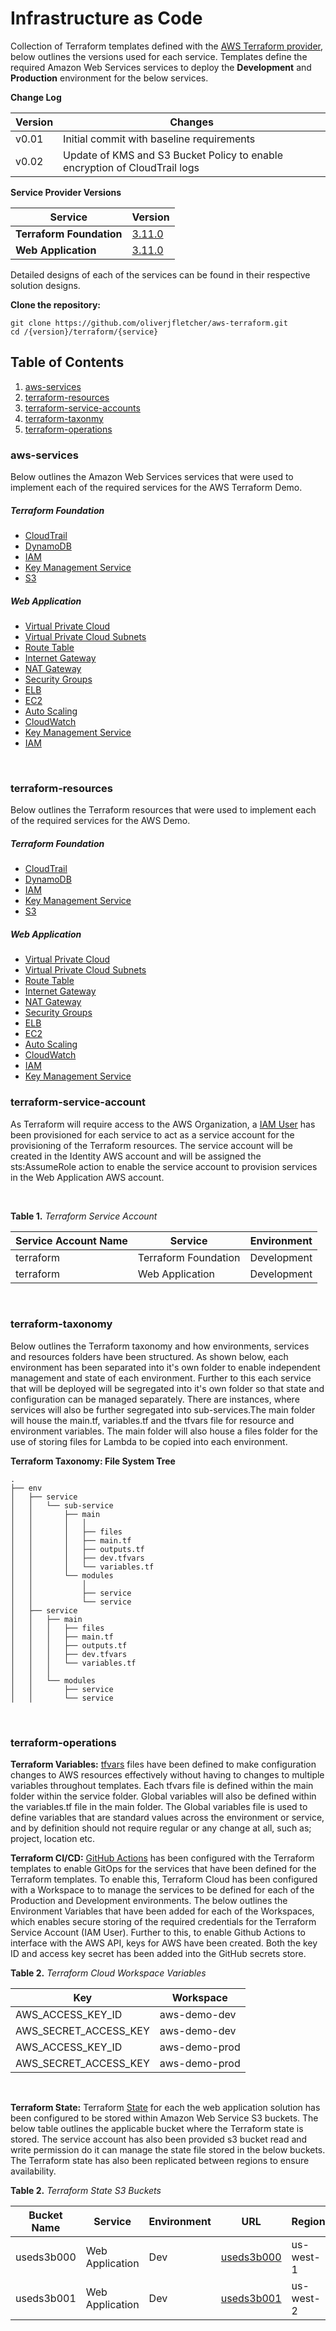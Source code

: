# Infrastructure as Code

Collection of Terraform templates defined with the [AWS Terraform provider](https://github.com/terraform-providers/terraform-provider-aws), below outlines the versions used for each service. Templates define the required Amazon Web Services services to deploy the **Development** and **Production** environment for the below services. 

**Change Log**

|**Version**     |**Changes**             				    |
|----------------|------------------------------------------|
|v0.01           |Initial commit with baseline requirements |
|v0.02           |Update of KMS and S3 Bucket Policy to enable encryption of CloudTrail logs |


**Service Provider Versions**

|**Service**                 |**Version**              |
|------------------------|----------------------------------------------------------------------------|
|**Terraform Foundation**           |[3.11.0](https://github.com/terraform-providers/terraform-provider-aws/releases/tag/v3.11.0)   |
|**Web Application**           |[3.11.0](https://github.com/terraform-providers/terraform-provider-aws/releases/tag/v3.11.0)   |


Detailed designs of each of the services can be found in their respective solution designs.

**Clone the repository:**

```
git clone https://github.com/oliverjfletcher/aws-terraform.git
cd /{version}/terraform/{service}
```

## Table of Contents

1. [aws-services](#aws-services)
1. [terraform-resources](#terraform-resources)
1. [terraform-service-accounts](#terraform-service-accounts)
1. [terraform-taxonmy](#terraform-taxonomy)
1. [terraform-operations](#terraform-operations)

### aws-services

Below outlines the Amazon Web Services services that were used to implement each of the required services for the AWS Terraform Demo.

##### Terraform Foundation

- [CloudTrail](https://docs.aws.amazon.com/cloudtrail/index.html)
- [DynamoDB](https://docs.aws.amazon.com/amazondynamodb/latest/developerguide/Introduction.html)
- [IAM](https://docs.aws.amazon.com/IAM/latest/UserGuide/introduction.html)
- [Key Management Service](https://docs.aws.amazon.com/kms/latest/developerguide/overview.html)
- [S3](https://docs.aws.amazon.com/AmazonS3/latest/dev/Welcome.html)

##### Web Application

- [Virtual Private Cloud](https://docs.aws.amazon.com/vpc/index.html)
- [Virtual Private Cloud Subnets](https://docs.aws.amazon.com/vpc/latest/userguide/VPC_Subnets.html)
- [Route Table](https://docs.aws.amazon.com/vpc/latest/userguide/VPC_Route_Tables.html)
- [Internet Gateway](https://docs.aws.amazon.com/vpc/latest/userguide/VPC_Internet_Gateway.html)
- [NAT Gateway](https://docs.aws.amazon.com/vpc/latest/userguide/vpc-nat-gateway.html)
- [Security Groups](https://docs.aws.amazon.com/vpc/latest/userguide/VPC_SecurityGroups.html)
- [ELB](https://docs.aws.amazon.com/elasticloadbalancing/latest/application/introduction.html)
- [EC2](https://docs.aws.amazon.com/ec2/index.html)
- [Auto Scaling](https://docs.aws.amazon.com/autoscaling/ec2/userguide/what-is-amazon-ec2-auto-scaling.html)
- [CloudWatch](https://aws.amazon.com/cloudwatch/getting-started/)
- [Key Management Service](https://docs.aws.amazon.com/kms/latest/developerguide/overview.html)
- [IAM](https://docs.aws.amazon.com/IAM/latest/UserGuide/introduction.html)

<br>

### terraform-resources

Below outlines the Terraform resources that were used to implement each of the required services for the AWS Demo.

##### Terraform Foundation

- [CloudTrail](https://registry.terraform.io/providers/hashicorp/aws/latest/docs/resources/cloudtrail)
- [DynamoDB](https://registry.terraform.io/providers/hashicorp/aws/latest/docs/resources/dynamodb_table)
- [IAM](https://registry.terraform.io/providers/hashicorp/aws/latest/docs/resources/iam_role)
- [Key Management Service](https://registry.terraform.io/providers/hashicorp/aws/latest/docs/resources/kms_key)
- [S3](https://registry.terraform.io/providers/hashicorp/aws/latest/docs/resources/s3_bucket)

##### Web Application

- [Virtual Private Cloud](https://registry.terraform.io/providers/hashicorp/aws/latest/docs/resources/vpc)
- [Virtual Private Cloud Subnets](https://registry.terraform.io/providers/hashicorp/aws/latest/docs/resources/subnet)
- [Route Table](https://registry.terraform.io/providers/hashicorp/aws/latest/docs/resources/route_table)
- [Internet Gateway](https://registry.terraform.io/providers/hashicorp/aws/latest/docs/resources/internet_gateway)
- [NAT Gateway](https://registry.terraform.io/providers/hashicorp/aws/latest/docs/resources/nat_gateway)
- [Security Groups](https://registry.terraform.io/providers/hashicorp/aws/latest/docs/resources/security_group)
- [ELB](https://registry.terraform.io/providers/hashicorp/aws/latest/docs/resources/elb)
- [EC2](https://registry.terraform.io/providers/hashicorp/aws/latest/docs/resources/instance)
- [Auto Scaling](https://registry.terraform.io/providers/hashicorp/aws/latest/docs/resources/autoscaling_group)
- [CloudWatch](https://registry.terraform.io/providers/hashicorp/aws/latest/docs/resources/cloudwatch_log_group)
- [IAM](https://registry.terraform.io/providers/hashicorp/aws/latest/docs/resources/iam_role)
- [Key Management Service](https://registry.terraform.io/providers/hashicorp/aws/latest/docs/resources/kms_key)

### terraform-service-account

As Terraform will require access to the AWS Organization, a [IAM User](https://cloud.google.com/iam/docs/service-accounts) has been provisioned for each service to act as a service account for the provisioning of the Terraform resources. The service account will be created in the Identity AWS account and will be assigned the sts:AssumeRole action to enable the service account to provision services in the Web Application AWS account. 

<br>

**Table 1.** *Terraform Service Account*

|**Service Account Name** |**Service**          |**Environment**        |
|-------------------------|---------------------|-----------------------|
|terraform                |Terraform Foundation |Development            |
|terraform                |Web Application      |Development            |
<br>

### terraform-taxonomy

Below outlines the Terraform taxonomy and how environments, services and resources folders have been structured. As shown below, each environment has been separated into it's own folder to enable independent management and state of each environment. Further to this each service that will be deployed will be segregated into it's own folder so that state and configuration can be managed separately. There are instances, where services will also be further segregated into sub-services.The main folder will house the main.tf, variables.tf and the tfvars file for resource and environment variables. The main folder will also house a files folder for the use of storing files for Lambda to be copied into each environment.

**Terraform Taxonomy: File System Tree**
```
.    
├── env
│   ├── service
│   │   └── sub-service
│   │       ├── main
│   │       │   │
│   │       │   ├── files
│   │       │   ├── main.tf
│   │       │   ├── outputs.tf
│   │       │   ├── dev.tfvars
│   │       │   └── variables.tf
│   │       └── modules
│   │           │
│   │           ├── service
│   │           └── service
│   ├── service
│   │   ├── main
│   │   │   ├── files
│   │   │   ├── main.tf
│   │   │   ├── outputs.tf
│   │   │   ├── dev.tfvars
│   │   │   └── variables.tf
│   │   │
│   │   └── modules
│   │       ├── service
│   │       └── service
```
<br>

### terraform-operations

**Terraform Variables:** [tfvars](https://www.terraform.io/docs/configuration/variables.html#variable-definitions-tfvars-files) files have been defined to make configuration changes to AWS resources effectively without having to changes to multiple variables throughout templates. Each tfvars file is defined within the main folder within the service folder. Global variables will also be defined within the variables.tf file in the main folder. The Global variables file is used to define variables that are standard values across the environment or service, and by definition should not require regular or any change at all, such as; project, location etc.

**Terraform CI/CD:** [GitHub Actions](https://learn.hashicorp.com/tutorials/terraform/github-actions?in=terraform/automation) has been configured with the Terraform templates to enable GitOps for the services that have been defined for the Terraform templates. To enable this, Terraform Cloud has been configured with a Workspace to to manage the services to be defined for each of the Production and Development environments. The below outlines the Environment Variables that have been added for each of the Workspaces, which enables secure storing of the required credentials for the Terraform Service Account (IAM User). Further to this, to enable Github Actions to interface with the AWS API, keys for AWS have been created. Both the key ID and access key secret has been added into the GitHub secrets store.

**Table 2.** *Terraform Cloud Workspace Variables*

|**Key**          |**Workspace**     |
|-----------------|------------------|            
|AWS_ACCESS_KEY_ID|aws-demo-dev      |
|AWS_SECRET_ACCESS_KEY|aws-demo-dev      |
|AWS_ACCESS_KEY_ID|aws-demo-prod     |
|AWS_SECRET_ACCESS_KEY|aws-demo-prod     |

<br>

**Terraform State:** Terraform [State](https://www.terraform.io/docs/state/index.html) for each the web application solution has been configured to be stored within Amazon Web Service S3 buckets. The below table outlines the applicable bucket where the Terraform state is stored. The service account has also been provided s3 bucket read and write permission do it can manage the state file stored in the below buckets. The Terraform state has also been replicated between regions to ensure availability.

**Table 2.** *Terraform State S3 Buckets*

|**Bucket Name**  |**Service**     |**Environment** |**URL**           |**Region**        |
|-----------------|----------------|----------------|------------------|------------------|           
|useds3b000       |Web Application |Dev             |[useds3b000](https://s3.console.aws.amazon.com/s3/buckets/useds3b000)| us-west-1 
|useds3b001 |Web Application |Dev |[useds3b001](https://s3.console.aws.amazon.com/s3/buckets/useds3b001)| us-west-2



<br>